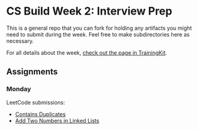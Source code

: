 # CS Build Week 2: Interview Prep

This is a general repo that you can fork for holding any artifacts you
might need to submit during the week. Feel free to make subdirectories
here as necessary.

For all details about the week, [check out the page in
TrainingKit](https://learn.lambdaschool.com/cs/sprint/reco0t22NdXmr8VyL).

## Assignments

### Monday

LeetCode submissions:
* [Contains Duplicates](https://leetcode.com/submissions/detail/331058648/)
* [Add Two Numbers in Linked Lists](https://leetcode.com/submissions/detail/331073834/)
